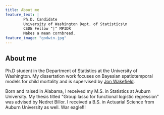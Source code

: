 ```yaml
---
title: About me
feature_text: |
        Ph.D. Candidate
        University of Washington Dept. of Statistics\n
        CSDE Fellow "|" MPIDR
        Makes a mean cornbread.
feature_image: "godwin.jpg"
---
```


## About me
Ph.D student in the Department of Statistics at the University of Washington. My dissertation work focuses on Bayesian spatiotemporal models for child mortality and is supervised by [Jon Wakefield](https://faculty.washington.edu/jonno/).

Born and raised in Alabama, I received my M.S. in Statistics at Auburn University. My thesis titled "Group lasso for functional logistic regression" was advised by Nedret Billor. I received a B.S. in Actuarial Science from Auburn University as well. War eagle!!!

